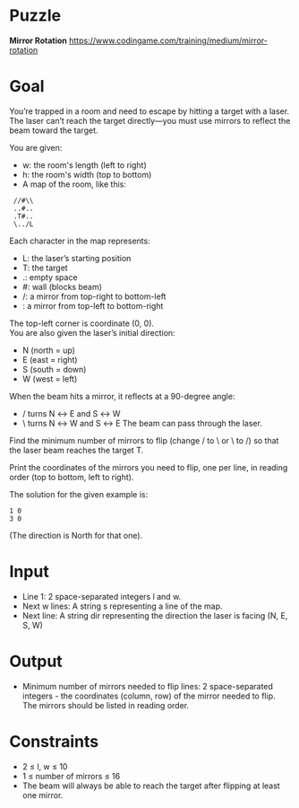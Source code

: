# Puzzle
**Mirror Rotation** https://www.codingame.com/training/medium/mirror-rotation

# Goal
You’re trapped in a room and need to escape by hitting a target with a laser. The laser can’t reach the target directly—you must use mirrors to reflect the beam toward the target.

You are given:  
- w: the room's length (left to right)
- h: the room's width (top to bottom)
- A map of the room, like this:

```
 //#\\  
 ..#..  
 .T#..  
 \../L
```

Each character in the map represents:
- L: the laser’s starting position
- T: the target
- .: empty space
- #: wall (blocks beam)
- /: a mirror from top-right to bottom-left
- \: a mirror from top-left to bottom-right

The top-left corner is coordinate (0, 0).  
You are also given the laser’s initial direction:
- N (north = up)
- E (east = right)
- S (south = down)
- W (west = left)

When the beam hits a mirror, it reflects at a 90-degree angle:
- / turns N ↔ E and S ↔ W
- \ turns N ↔ W and S ↔ E
The beam can pass through the laser.

Find the minimum number of mirrors to flip (change / to \ or \ to /) so that the laser beam reaches the target T.

Print the coordinates of the mirrors you need to flip, one per line, in reading order (top to bottom, left to right).

The solution for the given example is:
```
1 0
3 0
```
(The direction is North for that one).

# Input
* Line 1: 2 space-separated integers l and w.
* Next w lines: A string s representing a line of the map.
* Next line: A string dir representing the direction the laser is facing (N, E, S, W)

# Output
* Minimum number of mirrors needed to flip lines: 2 space-separated integers - the coordinates (column, row) of the mirror needed to flip. The mirrors should be listed in reading order.

# Constraints
* 2 ≤ l, w ≤ 10
* 1 ≤ number of mirrors ≤ 16
* The beam will always be able to reach the target after flipping at least one mirror.
